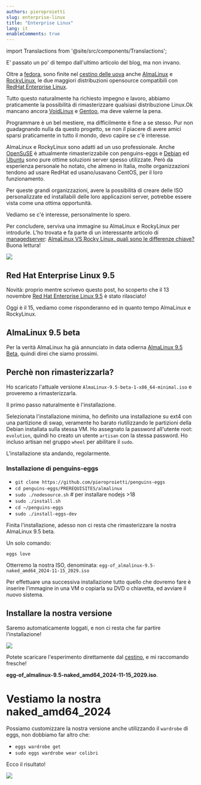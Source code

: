 ```yaml
---
authors: pieroproietti
slug: enterprise-linux
title: "Enterprise Linux"
lang: it
enableComments: true
---
```


import Translactions from '@site/src/components/Translactions';

<Translactions />
E' passato un po' di tempo dall'ultimo articolo del blog, ma non invano. 

Oltre a [fedora](https://www.fedoraproject.org/it/), sono finite nel [cestino delle uova](https://penguins-eggs.net/basket/index.php?p=isos) anche [AlmaLinux](https://almalinux.org) e [RockyLinux](https://rockylinux.org/), le due maggiori distribuzioni opensource compatibili con [RedHat Enterprise Linux](https://www.redhat.com).

Tutto questo naturalmente ha richiesto impegno e lavoro, abbiamo praticamente la possibilità di rimasterizzare qualsiasi distribuzione Linux.Ok mancano ancora [VoidLinux](https://voidlinux.org/) e [Gentoo](https://www.gentoo.org/), ma deve valerne la pena.

Programmare è un bel mestiere, ma difficilmente è fine a se stesso. Pur non guadagnando nulla da questo progetto, se non il piacere di avere amici sparsi praticamente in tutto il mondo, devo capire se c'è interesse.

AlmaLinux e RockyLinux sono adatti ad un uso professionale. Anche [OpenSuSE](https://www.opensuse.org/) è attualmente rimasterizzabile con penguins-eggs e [Debian](https://www.debian.org) ed [Ubuntu](https://ubuntu.com/) sono pure ottime soluzioni server spesso utilizzate. Però da esperienza personale ho notato, che almeno in Italia, molte organizzazioni tendono ad usare RedHat ed usano/usavano CentOS, per il loro funzionamento. 

Per queste grandi organizzazioni, avere la possibilità di creare delle ISO personalizzate ed installabili delle loro applicazioni server, potrebbe essere vista come una ottima opportunità.

Vediamo se c'è interesse, personalmente lo spero.

Per concludere, serviva una immagine su AlmaLinux e RockyLinux per introdurle. L'ho trovata e fa parte di un interessante articolo di [managedserver](https://managedserver.it): [AlmaLinux VS Rocky Linux, quali sono le differenze chiave?](https://managedserver.it/almalinux-vs-rocky-linux-quali-sono-le-differenze-chiave/#Differenze_chiave_tra_AlmaLinux_e_Rocky_Linux) Buona lettura!

![](https://cdn-gdbgh.nitrocdn.com/XsjHqdZrwNOTMrKVooDNBYYdgGozsmFz/assets/images/optimized/rev-c7dc79f/managedserver.it/wp-content/uploads/2022/09/almalinux-vs-rockylinux-1536x864.png)

## Red Hat Enterprise Linux 9.5

Novità: proprio mentre scrivevo questo post, ho scoperto che il 13 novembre [Red Hat Enterprise Linux 9.5](https://distrowatch.com/?newsid=12289) è stato rilasciato!

Oggi è il 15, vediamo come risponderanno ed in quanto tempo AlmaLinux e RockyLinux.

## AlmaLinux 9.5 beta

Per la verità AlmaLinux ha già annunciato in data odierna [AlmaLinux 9.5 Beta](https://almalinux.org/blog/2024-10-15-announcing-95-beta/), quindi direi che siamo prossimi.

## Perchè non rimasterizzarla?

Ho scaricato l'attuale versione `AlmaLinux-9.5-beta-1-x86_64-minimal.iso` e proveremo a rimasterizzarla.

Il primo passo naturalmente è l'installazione. 

Selezionata l'installazione minima, ho definito una installazione su ext4 con una partizione di swap, veramente ho barato riutilizzando le partizioni della Debian installata sulla stessa VM. Ho assegnato la password all'utente root: `evolution`, quindi ho creato un utente `artisan` con la stessa password. Ho incluso artisan nel gruppo `wheel` per abilitare il `sudo`.

L'installazione sta andando, regolarmente.

### Installazione di penguins-eggs
* `git clone https://github.com/pieroproietti/penguins-eggs`
* `cd penguins-eggs/PREREQUISITES/almalinux`
* `sudo ./nodesource.sh` # per installare nodejs >18
* `sudo ./install.sh`
* `cd ~/penguins-eggs`
* `sudo ./install-eggs-dev`

Finita l'installazione, adesso non ci resta che rimasterizzare la nostra AlmaLinux 9.5 beta. 

Un solo comando:

`eggs love`

Otterremo la nostra ISO, denominata: `egg-of_almalinux-9.5-naked_amd64_2024-11-15_2029.iso`

Per effettuare una successiva installazione tutto quello che dovremo fare è inserire l'immagine in una VM o copiarla su DVD o chiavetta, ed avviare il nuovo sistema.

## Installare la nostra versione

Saremo automaticamente loggati, e non ci resta che far partire l'installazione!

![](/images/almalinux-9.5-installing.png)


Potete scaricare l'esperimento direttamente dal [cestino](https://penguins-eggs.net/basket/index.php?p=isos), e mi raccomando fresche! 

**egg-of_almalinux-9.5-naked_amd64_2024-11-15_2029.iso**.

# Vestiamo la nostra naked_amd64_2024

Possiamo customizzare la nostra versione anche utilizzando il `wardrobe` di eggs,
non dobbiamo far altro che:

* `eggs wardrobe get`
* `sudo eggs wardrobe wear colibri`

Ecco il risultato!

![](/images/almalinux-9.5-colibri.png)






